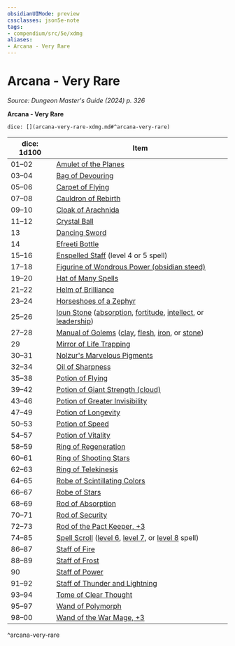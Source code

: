 ```yaml
---
obsidianUIMode: preview
cssclasses: json5e-note
tags:
- compendium/src/5e/xdmg
aliases:
- Arcana - Very Rare
---
```

# Arcana - Very Rare
*Source: Dungeon Master's Guide (2024) p. 326* 

**Arcana - Very Rare**

`dice: [](arcana-very-rare-xdmg.md#^arcana-very-rare)`

| dice: 1d100 | Item |
|-------------|------|
| 01–02 | [Amulet of the Planes](/3-Mechanics/CLI/items/amulet-of-the-planes-xdmg.md) |
| 03–04 | [Bag of Devouring](/3-Mechanics/CLI/items/bag-of-devouring-xdmg.md) |
| 05–06 | [Carpet of Flying](/3-Mechanics/CLI/items/carpet-of-flying-xdmg.md) |
| 07–08 | [Cauldron of Rebirth](/3-Mechanics/CLI/items/cauldron-of-rebirth-xdmg.md) |
| 09–10 | [Cloak of Arachnida](/3-Mechanics/CLI/items/cloak-of-arachnida-xdmg.md) |
| 11–12 | [Crystal Ball](/3-Mechanics/CLI/items/crystal-ball-xdmg.md) |
| 13 | [Dancing Sword](/3-Mechanics/CLI/items/dancing-sword-xdmg.md) |
| 14 | [Efreeti Bottle](/3-Mechanics/CLI/items/efreeti-bottle-xdmg.md) |
| 15–16 | [Enspelled Staff](/3-Mechanics/CLI/items/enspelled-staff-xdmg.md) (level 4 or 5 spell) |
| 17–18 | [Figurine of Wondrous Power (obsidian steed)](/3-Mechanics/CLI/items/figurine-of-wondrous-power-obsidian-steed-xdmg.md) |
| 19–20 | [Hat of Many Spells](/3-Mechanics/CLI/items/hat-of-many-spells-xdmg.md) |
| 21–22 | [Helm of Brilliance](/3-Mechanics/CLI/items/helm-of-brilliance-xdmg.md) |
| 23–24 | [Horseshoes of a Zephyr](/3-Mechanics/CLI/items/horseshoes-of-a-zephyr-xdmg.md) |
| 25–26 | [Ioun Stone](/3-Mechanics/CLI/items/ioun-stone-xdmg.md) ([absorption](/3-Mechanics/CLI/items/ioun-stone-absorption-xdmg.md), [fortitude](/3-Mechanics/CLI/items/ioun-stone-fortitude-xdmg.md), [intellect](/3-Mechanics/CLI/items/ioun-stone-intellect-xdmg.md), or [leadership](/3-Mechanics/CLI/items/ioun-stone-leadership-xdmg.md)) |
| 27–28 | [Manual of Golems](/3-Mechanics/CLI/items/manual-of-golems-xdmg.md) ([clay](/3-Mechanics/CLI/items/manual-of-clay-golems-xdmg.md), [flesh](/3-Mechanics/CLI/items/manual-of-flesh-golems-xdmg.md), [iron](/3-Mechanics/CLI/items/manual-of-iron-golems-xdmg.md), or [stone](/3-Mechanics/CLI/items/manual-of-stone-golems-xdmg.md)) |
| 29 | [Mirror of Life Trapping](/3-Mechanics/CLI/items/mirror-of-life-trapping-xdmg.md) |
| 30–31 | [Nolzur's Marvelous Pigments](/3-Mechanics/CLI/items/nolzurs-marvelous-pigments-xdmg.md) |
| 32–34 | [Oil of Sharpness](/3-Mechanics/CLI/items/oil-of-sharpness-xdmg.md) |
| 35–38 | [Potion of Flying](/3-Mechanics/CLI/items/potion-of-flying-xdmg.md) |
| 39–42 | [Potion of Giant Strength (cloud)](/3-Mechanics/CLI/items/potion-of-cloud-giant-strength-xdmg.md) |
| 43–46 | [Potion of Greater Invisibility](/3-Mechanics/CLI/items/potion-of-greater-invisibility-xdmg.md) |
| 47–49 | [Potion of Longevity](/3-Mechanics/CLI/items/potion-of-longevity-xdmg.md) |
| 50–53 | [Potion of Speed](/3-Mechanics/CLI/items/potion-of-speed-xdmg.md) |
| 54–57 | [Potion of Vitality](/3-Mechanics/CLI/items/potion-of-vitality-xdmg.md) |
| 58–59 | [Ring of Regeneration](/3-Mechanics/CLI/items/ring-of-regeneration-xdmg.md) |
| 60–61 | [Ring of Shooting Stars](/3-Mechanics/CLI/items/ring-of-shooting-stars-xdmg.md) |
| 62–63 | [Ring of Telekinesis](/3-Mechanics/CLI/items/ring-of-telekinesis-xdmg.md) |
| 64–65 | [Robe of Scintillating Colors](/3-Mechanics/CLI/items/robe-of-scintillating-colors-xdmg.md) |
| 66–67 | [Robe of Stars](/3-Mechanics/CLI/items/robe-of-stars-xdmg.md) |
| 68–69 | [Rod of Absorption](/3-Mechanics/CLI/items/rod-of-absorption-xdmg.md) |
| 70–71 | [Rod of Security](/3-Mechanics/CLI/items/rod-of-security-xdmg.md) |
| 72–73 | [Rod of the Pact Keeper, +3](/3-Mechanics/CLI/items/3-rod-of-the-pact-keeper-xdmg.md) |
| 74–85 | [Spell Scroll](/3-Mechanics/CLI/items/spell-scroll-xdmg.md) ([level 6](/3-Mechanics/CLI/items/spell-scroll-level-6-xdmg.md), [level 7](/3-Mechanics/CLI/items/spell-scroll-level-7-xdmg.md), or [level 8](/3-Mechanics/CLI/items/spell-scroll-level-8-xdmg.md) spell) |
| 86–87 | [Staff of Fire](/3-Mechanics/CLI/items/staff-of-fire-xdmg.md) |
| 88–89 | [Staff of Frost](/3-Mechanics/CLI/items/staff-of-frost-xdmg.md) |
| 90 | [Staff of Power](/3-Mechanics/CLI/items/staff-of-power-xdmg.md) |
| 91–92 | [Staff of Thunder and Lightning](/3-Mechanics/CLI/items/staff-of-thunder-and-lightning-xdmg.md) |
| 93–94 | [Tome of Clear Thought](/3-Mechanics/CLI/items/tome-of-clear-thought-xdmg.md) |
| 95–97 | [Wand of Polymorph](/3-Mechanics/CLI/items/wand-of-polymorph-xdmg.md) |
| 98–00 | [Wand of the War Mage, +3](/3-Mechanics/CLI/items/3-wand-of-the-war-mage-xdmg.md) |
^arcana-very-rare